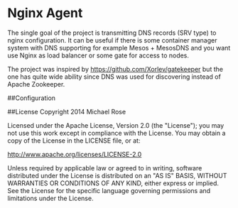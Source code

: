 # Nginx Agent

The single goal of the project is transmitting DNS records (SRV type) to nginx configuration. It can be
useful if there is some container manager system with DNS supporting for example Mesos + MesosDNS and you
want use Nginx as load balancer or some gate for access to nodes.

The project was inspired by https://github.com/Xorlev/gatekeeper but the one has quite wide ability since DNS
was used for discovering instead of Apache Zookeeper.

##Configuration


##License
Copyright 2014 Michael Rose

Licensed under the Apache License, Version 2.0 (the "License"); you may not use this work except in compliance with the
 License. You may obtain a copy of the License in the LICENSE file, or at:

http://www.apache.org/licenses/LICENSE-2.0

Unless required by applicable law or agreed to in writing, software distributed under the License is distributed on an
"AS IS" BASIS, WITHOUT WARRANTIES OR CONDITIONS OF ANY KIND, either express or implied. See the License for the specific
 language governing permissions and limitations under the License.